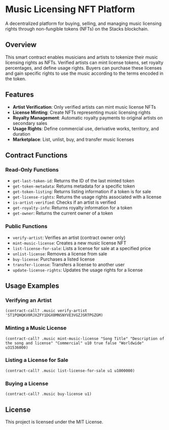 # Music Licensing NFT Platform

A decentralized platform for buying, selling, and managing music licensing rights through non-fungible tokens (NFTs) on the Stacks blockchain.

## Overview

This smart contract enables musicians and artists to tokenize their music licensing rights as NFTs. Verified artists can mint license tokens, set royalty percentages, and define usage rights. Buyers can purchase these licenses and gain specific rights to use the music according to the terms encoded in the token.

## Features

- **Artist Verification**: Only verified artists can mint music license NFTs
- **License Minting**: Create NFTs representing music licensing rights
- **Royalty Management**: Automatic royalty payments to original artists on secondary sales
- **Usage Rights**: Define commercial use, derivative works, territory, and duration
- **Marketplace**: List, unlist, buy, and transfer music licenses

## Contract Functions

### Read-Only Functions

- `get-last-token-id`: Returns the ID of the last minted token
- `get-token-metadata`: Returns metadata for a specific token
- `get-token-listing`: Returns listing information if a token is for sale
- `get-license-rights`: Returns the usage rights associated with a license
- `is-artist-verified`: Checks if an artist is verified
- `get-royalty-info`: Returns royalty information for a token
- `get-owner`: Returns the current owner of a token

### Public Functions

- `verify-artist`: Verifies an artist (contract owner only)
- `mint-music-license`: Creates a new music license NFT
- `list-license-for-sale`: Lists a license for sale at a specified price
- `unlist-license`: Removes a license from sale
- `buy-license`: Purchases a listed license
- `transfer-license`: Transfers a license to another user
- `update-license-rights`: Updates the usage rights for a license

## Usage Examples

### Verifying an Artist

```clarity
(contract-call? .music verify-artist 'ST1PQHQKV0RJXZFY1DGX8MNSNYVE3VGZJSRTPGZGM)
```

### Minting a Music License

```clarity
(contract-call? .music mint-music-license "Song Title" "Description of the song and license" "Commercial" u10 true false "Worldwide" u31536000)
```

### Listing a License for Sale

```clarity
(contract-call? .music list-license-for-sale u1 u1000000)
```

### Buying a License

```clarity
(contract-call? .music buy-license u1)
```

## License

This project is licensed under the MIT License.